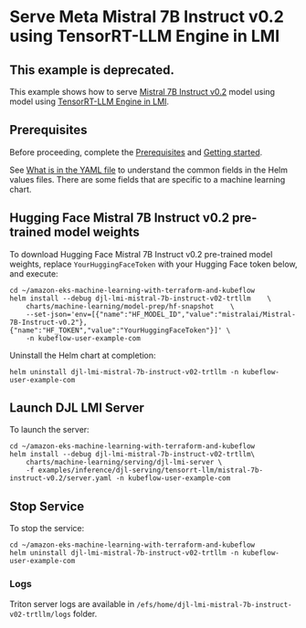 # Serve Meta Mistral 7B Instruct v0.2 using TensorRT-LLM Engine in LMI

## This example is deprecated.

This example shows how to serve [Mistral 7B Instruct v0.2](https://huggingface.co/mistralai/Mistral-7B-Instruct-v0.2) model using model using [TensorRT-LLM Engine in LMI](https://docs.djl.ai/docs/serving/serving/docs/lmi/user_guides/trt_llm_user_guide.html).

## Prerequisites

Before proceeding, complete the [Prerequisites](../../../../../README.md#prerequisites) and [Getting started](../../../../../README.md#getting-started). 

See [What is in the YAML file](../../../../../README.md#yaml-recipes) to understand the common fields in the Helm values files. There are some fields that are specific to a machine learning chart.


## Hugging Face Mistral 7B Instruct v0.2 pre-trained model weights

To download Hugging Face Mistral 7B Instruct v0.2  pre-trained model weights, replace `YourHuggingFaceToken` with your Hugging Face token below, and execute:

    cd ~/amazon-eks-machine-learning-with-terraform-and-kubeflow
    helm install --debug djl-lmi-mistral-7b-instruct-v02-trtllm    \
        charts/machine-learning/model-prep/hf-snapshot    \
        --set-json='env=[{"name":"HF_MODEL_ID","value":"mistralai/Mistral-7B-Instruct-v0.2"},{"name":"HF_TOKEN","value":"YourHuggingFaceToken"}]' \
        -n kubeflow-user-example-com

Uninstall the Helm chart at completion:

    helm uninstall djl-lmi-mistral-7b-instruct-v02-trtllm -n kubeflow-user-example-com


## Launch DJL LMI Server

To launch the server:

    cd ~/amazon-eks-machine-learning-with-terraform-and-kubeflow
    helm install --debug djl-lmi-mistral-7b-instruct-v02-trtllm\
        charts/machine-learning/serving/djl-lmi-server \
        -f examples/inference/djl-serving/tensorrt-llm/mistral-7b-instruct-v0.2/server.yaml -n kubeflow-user-example-com


## Stop Service

To stop the service:

    cd ~/amazon-eks-machine-learning-with-terraform-and-kubeflow
    helm uninstall djl-lmi-mistral-7b-instruct-v02-trtllm -n kubeflow-user-example-com

### Logs

Triton server logs are available in `/efs/home/djl-lmi-mistral-7b-instruct-v02-trtllm/logs` folder. 
